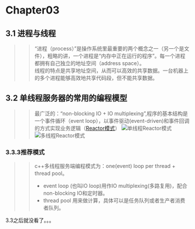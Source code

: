 # Chapter03
## 3.1 进程与线程
>>“进程（process）”是操作系统里最重要的两个概念之一（另一个是文件），粗略的讲，一个进程是“内存中正在运行的程序”。每一个进程都拥有自己独立的地址空间（address space）。   
>>线程的特点是共享地址空间，从而可以高效的共享数据。一台机器上的多个进程能够高效地共享代码段，但不能共享数据。

## 3.2 单线程服务器的常用的编程模型
>> 最广泛的：“non-blocking IO + IO multiplexing”,程序的基本结构是一个事件循环（event loop），以事件驱动(event-driven)和事件回调的方式实现业务逻辑（[Reactor模式](https://juejin.im/post/5bbd9b546fb9a05d2068651c)）
![单线程Reactor模式](http://www.baidu.com/img/bdlogo.gif "单线程Reactor模式")  
![多线程Reactor模式](http://www.baidu.com/img/bdlogo.gif "多线程Reactor模式")  


### 3.3.3推荐模式
>> c++多线程服务端编程模式为：one(event) loop per thread + thread pool。   
>> * event loop (也叫IO loop)用作IO multiplexing(多路复用)，配合non-blocking IO和定时器。
>> * thread pool 用来做计算，具体可以是任务队列或者生产者消费者队列。

3.3之后就没看了。。。